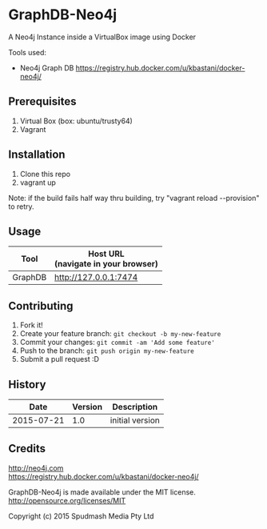 # GraphDB-Neo4j

A Neo4j Instance inside a VirtualBox image using Docker

Tools used:

- Neo4j Graph DB <https://registry.hub.docker.com/u/kbastani/docker-neo4j/>



## Prerequisites

1. Virtual Box (box: ubuntu/trusty64)
2. Vagrant

## Installation

1. Clone this repo
2. vagrant up

Note: if the build fails half way thru building, try "vagrant reload --provision" to retry.

## Usage

| Tool | Host URL<br> (navigate in your browser) |
|------|--------------|
| GraphDB| http://127.0.0.1:7474 |


## Contributing

1. Fork it!
2. Create your feature branch: `git checkout -b my-new-feature`
3. Commit your changes: `git commit -am 'Add some feature'`
4. Push to the branch: `git push origin my-new-feature`
5. Submit a pull request :D

## History

| Date | Version | Description|
|-------|----------|-------------|
|2015-07-21 | 1.0 | initial version

## Credits

<http://neo4j.com><br/>
<https://registry.hub.docker.com/u/kbastani/docker-neo4j/>


GraphDB-Neo4j is made available under the MIT license.
<http://opensource.org/licenses/MIT>

Copyright (c) 2015 Spudmash Media Pty Ltd
